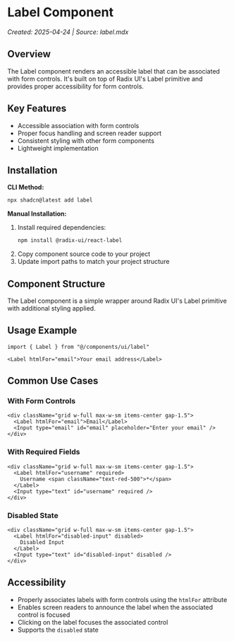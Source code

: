 # Label Component

*Created: 2025-04-24 | Source: label.mdx*

## Overview

The Label component renders an accessible label that can be associated with form controls. It's built on top of Radix UI's Label primitive and provides proper accessibility for form controls.

## Key Features

- Accessible association with form controls
- Proper focus handling and screen reader support
- Consistent styling with other form components
- Lightweight implementation

## Installation

**CLI Method:**
```bash
npx shadcn@latest add label
```

**Manual Installation:**
1. Install required dependencies:
   ```bash
   npm install @radix-ui/react-label
   ```
2. Copy component source code to your project
3. Update import paths to match your project structure

## Component Structure

The Label component is a simple wrapper around Radix UI's Label primitive with additional styling applied.

## Usage Example

```tsx
import { Label } from "@/components/ui/label"

<Label htmlFor="email">Your email address</Label>
```

## Common Use Cases

### With Form Controls

```tsx
<div className="grid w-full max-w-sm items-center gap-1.5">
  <Label htmlFor="email">Email</Label>
  <Input type="email" id="email" placeholder="Enter your email" />
</div>
```

### With Required Fields

```tsx
<div className="grid w-full max-w-sm items-center gap-1.5">
  <Label htmlFor="username" required>
    Username <span className="text-red-500">*</span>
  </Label>
  <Input type="text" id="username" required />
</div>
```

### Disabled State

```tsx
<div className="grid w-full max-w-sm items-center gap-1.5">
  <Label htmlFor="disabled-input" disabled>
    Disabled Input
  </Label>
  <Input type="text" id="disabled-input" disabled />
</div>
```

## Accessibility

- Properly associates labels with form controls using the `htmlFor` attribute
- Enables screen readers to announce the label when the associated control is focused
- Clicking on the label focuses the associated control
- Supports the `disabled` state